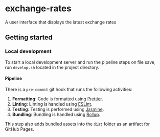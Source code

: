 # exchange-rates
A user interface that displays the latest exchange rates

## Getting started

### Local development

To start a local development server and run the pipeline steps on file save, run `develop.sh` located in the project directory.

#### Pipeline

There is a `pre-commit` git hook that runs the following activities:

1. **Formatting**: Code is formatted using [Prettier](https://prettier.io/).
2. **Linting**: Linting is handled using [ESLint](https://eslint.org/).
3. **Testing**: Testing is performed using [Jasmine](https://jasmine.github.io/).
4. **Bundling**: Bundling is handled using [Rollup](https://rollupjs.org).

This step also adds bundled assets into the `dist` folder as an artifact for GitHub Pages.